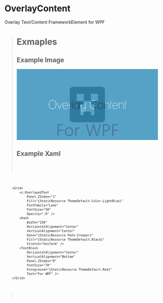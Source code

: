 # OverlayContent
Overlay Text/Content FrameworkElement for WPF<br/>

> # Exmaples
>## Example Image
>![exmaple](./OverlayContentForWPF.PNG)
>
>## Example Xaml
><pre><code>
        <Grid>
            <c:OverlayedText
                Panel.ZIndex="1"
                Fill="{StaticResource ThemeDefault.Color.LightBlue}"
                FontFamily="Lane"
                FontSize="50"
                Opacity=".8" />
            <Path
                Width="150"
                HorizontalAlignment="Center"
                VerticalAlignment="Center"
                Data="{StaticResource Path.Creeper}"
                Fill="{StaticResource ThemeDefault.Black}"
                Stretch="Uniform" />
            <TextBlock
                HorizontalAlignment="Center"
                VerticalAlignment="Bottom"
                Panel.ZIndex="0"
                FontSize="70"
                Foreground="{StaticResource ThemeDefault.Red}"
                Text="For WPF" />
        </Grid>
></code></pre>